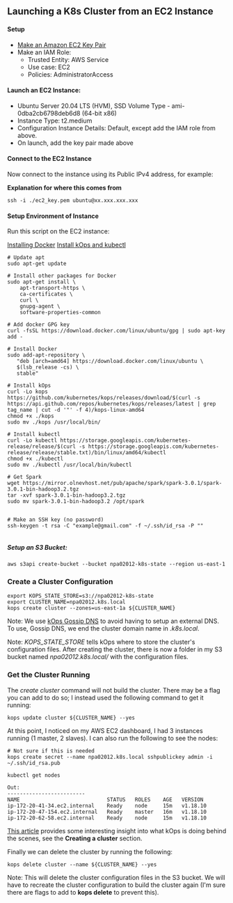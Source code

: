 ## Launching a K8s Cluster from an EC2 Instance

#### Setup

* [Make an Amazon EC2 Key Pair](https://docs.aws.amazon.com/cli/latest/userguide/cli-services-ec2-keypairs.html#displaying-a-key-pair)
* Make an IAM Role:
	* Trusted Entity: AWS Service
	* Use case: EC2
	* Policies: AdministratorAccess


#### Launch an EC2 Instance:

* Ubuntu Server 20.04 LTS (HVM), SSD Volume Type - ami-0dba2cb6798deb6d8 (64-bit x86)
* Instance Type: t2.medium
* Configuration Instance Details: Default, except add the IAM role from above.
* On launch, add the key pair made above

#### Connect to the EC2 Instance
Now connect to the instance using its Public IPv4 address, for example:

**Explanation for where this comes from**

```
ssh -i ./ec2_key.pem ubuntu@xx.xxx.xxx.xxx
```

#### Setup Environment of Instance

Run this script on the EC2 instance:

[Installing Docker](https://docs.docker.com/engine/install/ubuntu/)
[Install kOps and kubectl](https://github.com/kubernetes/kops/blob/master/docs/install.md)

```
# Update apt
sudo apt-get update

# Install other packages for Docker
sudo apt-get install \
    apt-transport-https \
    ca-certificates \
    curl \
    gnupg-agent \
    software-properties-common
    
# Add docker GPG key
curl -fsSL https://download.docker.com/linux/ubuntu/gpg | sudo apt-key add -

# Install Docker
sudo add-apt-repository \
   "deb [arch=amd64] https://download.docker.com/linux/ubuntu \
   $(lsb_release -cs) \
   stable"
   
# Install kOps
curl -Lo kops https://github.com/kubernetes/kops/releases/download/$(curl -s https://api.github.com/repos/kubernetes/kops/releases/latest | grep tag_name | cut -d '"' -f 4)/kops-linux-amd64
chmod +x ./kops
sudo mv ./kops /usr/local/bin/

# Install kubectl
curl -Lo kubectl https://storage.googleapis.com/kubernetes-release/release/$(curl -s https://storage.googleapis.com/kubernetes-release/release/stable.txt)/bin/linux/amd64/kubectl
chmod +x ./kubectl
sudo mv ./kubectl /usr/local/bin/kubectl

# Get Spark
wget https://mirror.olnevhost.net/pub/apache/spark/spark-3.0.1/spark-3.0.1-bin-hadoop3.2.tgz
tar -xvf spark-3.0.1-bin-hadoop3.2.tgz
sudo mv spark-3.0.1-bin-hadoop3.2 /opt/spark


# Make an SSH key (no password)
ssh-keygen -t rsa -C "example@gmail.com" -f ~/.ssh/id_rsa -P ""


```

##### Setup an S3 Bucket:
```shell
aws s3api create-bucket --bucket npa02012-k8s-state --region us-east-1
```

### Create a Cluster Configuration

```shell
export KOPS_STATE_STORE=s3://npa02012-k8s-state
export CLUSTER_NAME=npa02012.k8s.local
kops create cluster --zones=us-east-1a ${CLUSTER_NAME}
```

Note: We use [kOps Gossip DNS](https://github.com/kubernetes/kops/blob/master/docs/gossip.md) to avoid having to setup an external DNS. To use, Gossip DNS, we end the cluster domain name in *.k8s.local*.  

Note: *KOPS\_STATE\_STORE* tells kOps where to store the cluster's configuration files. After creating the cluster, there is now a folder in my S3 bucket named *npa02012.k8s.local/* with the configuration files.

### Get the Cluster Running

The *create cluster* command will not build the cluster. There may be a flag you can add to do so; I instead used the following command to get it running:

```shell
kops update cluster ${CLUSTER_NAME} --yes
```

At this point, I noticed on my AWS EC2 dashboard, I had 3 instances running (1 master, 2 slaves). I can also run the following to see the nodes:  

```
# Not sure if this is needed
kops create secret --name npa02012.k8s.local sshpublickey admin -i ~/.ssh/id_rsa.pub
```


```shell
kubectl get nodes

Out:
-------------------------
NAME                            STATUS   ROLES    AGE   VERSION
ip-172-20-41-34.ec2.internal    Ready    node     15m   v1.18.10
ip-172-20-47-154.ec2.internal   Ready    master   16m   v1.18.10
ip-172-20-62-58.ec2.internal    Ready    node     15m   v1.18.10
```  

[This article](https://brunocalza.me/2017/03/14/getting-started-with-kubernetes-on-aws/) provides some interesting insight into what kOps is doing behind the scenes, see the **Creating a cluster** section.

Finally we can delete the cluster by running the following:  

```shell
kops delete cluster --name ${CLUSTER_NAME} --yes
```

Note: This will delete the cluster configuration files in the S3 bucket. We will have to recreate the cluster configuration to build the cluster again (I'm sure there are flags to add to **kops delete** to prevent this).